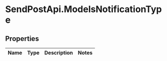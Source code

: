 # SendPostApi.ModelsNotificationType

## Properties
Name | Type | Description | Notes
------------ | ------------- | ------------- | -------------


